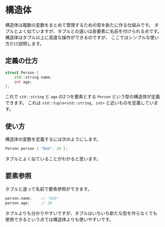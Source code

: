 # 構造体

構造体は複数の変数をまとめて管理するための型を新たに作る仕組みです。
タプルとよく似ていますが、タプルとの違いは各要素に名前を付けられる点です。
構造体はタプル以上に高度な操作ができるのですが、
ここではシンプルな使い方だけ説明します。

## 定義の仕方

```cpp
struct Person {
    std::string name;
    int age;
};
```

これで `std::string` と `age` の2つを要素とする `Person` という型の構造体が定義できます。
これは `std::tuple<std::string, int>` と近いものを定義しています。

## 使い方

構造体の変数を定義するには次のようにします。

```cpp
Person person { "Bob", 20 };
```

タプルとよく似ていることがわかると思います。

## 要素参照

タプルと違って名前で要素参照ができます。

```cpp
person.name;    // "Bob"
person.age;     // 20
```

タプルよりも分かりやすいですが、タプルはいちいち新たな型を作らなくても
使用できるという点では構造体よりも使いやすいです。
